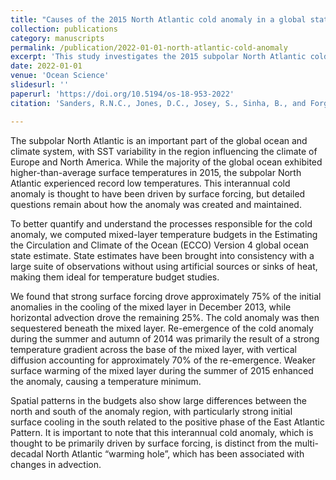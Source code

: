 ```yaml
---
title: "Causes of the 2015 North Atlantic cold anomaly in a global state estimate"
collection: publications
category: manuscripts
permalink: /publication/2022-01-01-north-atlantic-cold-anomaly
excerpt: 'This study investigates the 2015 subpolar North Atlantic cold anomaly, revealing that strong surface forcing initiated most of the cooling, while subsequent processes, including vertical diffusion and weak surface warming, maintained and enhanced the anomaly.'
date: 2022-01-01
venue: 'Ocean Science'
slidesurl: ''
paperurl: 'https://doi.org/10.5194/os-18-953-2022'
citation: 'Sanders, R.N.C., Jones, D.C., Josey, S., Sinha, B., and Forget, G. (2022). "Causes of the 2015 North Atlantic cold anomaly in a global state estimate." <i>Ocean Science</i>. <a href="https://doi.org/10.5194/os-18-953-2022">https://doi.org/10.5194/os-18-953-2022</a>'

---
```

The subpolar North Atlantic is an important part of the global ocean and climate system, with SST variability in the region influencing the climate of Europe and North America. While the majority of the global ocean exhibited higher-than-average surface temperatures in 2015, the subpolar North Atlantic experienced record low temperatures. This interannual cold anomaly is thought to have been driven by surface forcing, but detailed questions remain about how the anomaly was created and maintained. 

To better quantify and understand the processes responsible for the cold anomaly, we computed mixed-layer temperature budgets in the Estimating the Circulation and Climate of the Ocean (ECCO) Version 4 global ocean state estimate. State estimates have been brought into consistency with a large suite of observations without using artificial sources or sinks of heat, making them ideal for temperature budget studies. 

We found that strong surface forcing drove approximately 75% of the initial anomalies in the cooling of the mixed layer in December 2013, while horizontal advection drove the remaining 25%. The cold anomaly was then sequestered beneath the mixed layer. Re-emergence of the cold anomaly during the summer and autumn of 2014 was primarily the result of a strong temperature gradient across the base of the mixed layer, with vertical diffusion accounting for approximately 70% of the re-emergence. Weaker surface warming of the mixed layer during the summer of 2015 enhanced the anomaly, causing a temperature minimum. 

Spatial patterns in the budgets also show large differences between the north and south of the anomaly region, with particularly strong initial surface cooling in the south related to the positive phase of the East Atlantic Pattern. It is important to note that this interannual cold anomaly, which is thought to be primarily driven by surface forcing, is distinct from the multi-decadal North Atlantic “warming hole”, which has been associated with changes in advection.
